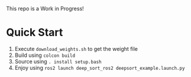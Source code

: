This repo is a Work in Progress!

# Quick Start
1. Execute `download_weights.sh` to get the weight file
2. Build using `colcon build`
3. Source using `. install setup.bash`
4. Enjoy using `ros2 launch deep_sort_ros2 deepsort_example.launch.py` 


